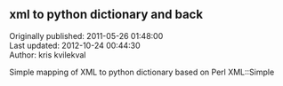 ## xml to python  dictionary and back   
Originally published: 2011-05-26 01:48:00  
Last updated: 2012-10-24 00:44:30  
Author: kris kvilekval  
  
Simple mapping of XML to python dictionary based on Perl XML::Simple